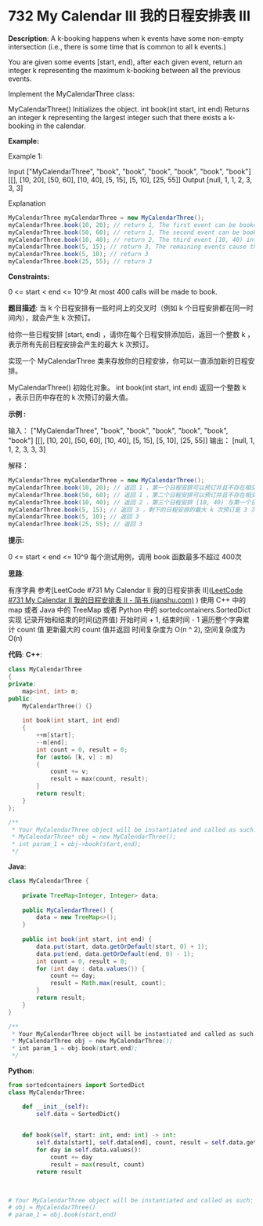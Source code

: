 # 732 My Calendar III 我的日程安排表 III

__Description__:
A k-booking happens when k events have some non-empty intersection (i.e., there is some time that is common to all k events.)

You are given some events [start, end), after each given event, return an integer k representing the maximum k-booking between all the previous events.

Implement the MyCalendarThree class:

MyCalendarThree() Initializes the object.
int book(int start, int end) Returns an integer k representing the largest integer such that there exists a k-booking in the calendar.

__Example:__

Example 1:

Input
["MyCalendarThree", "book", "book", "book", "book", "book", "book"]
[[], [10, 20], [50, 60], [10, 40], [5, 15], [5, 10], [25, 55]]
Output
[null, 1, 1, 2, 3, 3, 3]

Explanation

```Java
MyCalendarThree myCalendarThree = new MyCalendarThree();
myCalendarThree.book(10, 20); // return 1, The first event can be booked and is disjoint, so the maximum k-booking is a 1-booking.
myCalendarThree.book(50, 60); // return 1, The second event can be booked and is disjoint, so the maximum k-booking is a 1-booking.
myCalendarThree.book(10, 40); // return 2, The third event [10, 40) intersects the first event, and the maximum k-booking is a 2-booking.
myCalendarThree.book(5, 15); // return 3, The remaining events cause the maximum K-booking to be only a 3-booking.
myCalendarThree.book(5, 10); // return 3
myCalendarThree.book(25, 55); // return 3
```

__Constraints:__

0 <= start < end <= 10^9
At most 400 calls will be made to book.

__题目描述__:
当 k 个日程安排有一些时间上的交叉时（例如 k 个日程安排都在同一时间内），就会产生 k 次预订。

给你一些日程安排 [start, end) ，请你在每个日程安排添加后，返回一个整数 k ，表示所有先前日程安排会产生的最大 k 次预订。

实现一个 MyCalendarThree 类来存放你的日程安排，你可以一直添加新的日程安排。

MyCalendarThree() 初始化对象。
int book(int start, int end) 返回一个整数 k ，表示日历中存在的 k 次预订的最大值。

__示例 :__

输入：
["MyCalendarThree", "book", "book", "book", "book", "book", "book"]
[[], [10, 20], [50, 60], [10, 40], [5, 15], [5, 10], [25, 55]]
输出：
[null, 1, 1, 2, 3, 3, 3]

解释：

```Java
MyCalendarThree myCalendarThree = new MyCalendarThree();
myCalendarThree.book(10, 20); // 返回 1 ，第一个日程安排可以预订并且不存在相交，所以最大 k 次预订是 1 次预订。
myCalendarThree.book(50, 60); // 返回 1 ，第二个日程安排可以预订并且不存在相交，所以最大 k 次预订是 1 次预订。
myCalendarThree.book(10, 40); // 返回 2 ，第三个日程安排 [10, 40) 与第一个日程安排相交，所以最大 k 次预订是 2 次预订。
myCalendarThree.book(5, 15); // 返回 3 ，剩下的日程安排的最大 k 次预订是 3 次预订。
myCalendarThree.book(5, 10); // 返回 3
myCalendarThree.book(25, 55); // 返回 3
```

__提示:__

0 <= start < end <= 10^9
每个测试用例，调用 book 函数最多不超过 400次

__思路__:

有序字典
参考[LeetCode #731 My Calendar II 我的日程安排表 II]([LeetCode #731 My Calendar II 我的日程安排表 II - 简书 (jianshu.com)](https://www.jianshu.com/p/1ba84b61455e)
)
使用 C++ 中的 map 或者 Java 中的 TreeMap 或者 Python 中的 sortedcontainers.SortedDict 实现
记录开始和结束的时间(边界值)
开始时间 + 1, 结束时间 - 1
遍历整个字典累计 count 值
更新最大的 count 值并返回
时间复杂度为 O(n ^ 2), 空间复杂度为 O(n)

__代码__:
__C++__:

```C++
class MyCalendarThree 
{
private:
    map<int, int> m;
public:
    MyCalendarThree() {}
    
    int book(int start, int end) 
    {
        ++m[start];
        --m[end];
        int count = 0, result = 0;
        for (auto& [k, v] : m)
        {
            count += v;
            result = max(count, result);
        }
        return result;
    }
};

/**
 * Your MyCalendarThree object will be instantiated and called as such:
 * MyCalendarThree* obj = new MyCalendarThree();
 * int param_1 = obj->book(start,end);
 */
```

__Java__:

```Java
class MyCalendarThree {
    
    private TreeMap<Integer, Integer> data;
    
    public MyCalendarThree() {
        data = new TreeMap<>();
    }
    
    public int book(int start, int end) {
        data.put(start, data.getOrDefault(start, 0) + 1);
        data.put(end, data.getOrDefault(end, 0) - 1);
        int count = 0, result = 0;
        for (int day : data.values()) {
            count += day;
            result = Math.max(result, count);
        }
        return result;
    }
}

/**
 * Your MyCalendarThree object will be instantiated and called as such:
 * MyCalendarThree obj = new MyCalendarThree();
 * int param_1 = obj.book(start,end);
 */
```

__Python__:

```Python
from sortedcontainers import SortedDict
class MyCalendarThree:

    def __init__(self):
        self.data = SortedDict()
        

    def book(self, start: int, end: int) -> int:
        self.data[start], self.data[end], count, result = self.data.get(start, 0) + 1, self.data.get(end, 0) - 1, 0, 0
        for day in self.data.values():
            count += day
            result = max(result, count)
        return result
        


# Your MyCalendarThree object will be instantiated and called as such:
# obj = MyCalendarThree()
# param_1 = obj.book(start,end)
```

